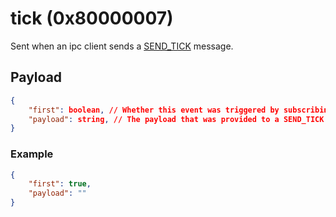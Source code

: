 # tick (0x80000007)
Sent when an ipc client sends a [SEND_TICK](../send_tick.md) message.

## Payload
```json
{
    "first": boolean, // Whether this event was triggered by subscribing to the tick events
    "payload": string, // The payload that was provided to a SEND_TICK message, if any. Otherwise an empty string.
}
```

### Example
```json
{
    "first": true,
    "payload": ""
}
```
